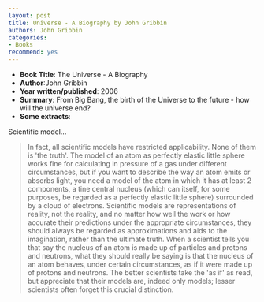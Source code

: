 ```yaml
---
layout: post
title: Universe - A Biography by John Gribbin
authors: John Gribbin
categories:
- Books
recommend: yes
---
```



- **Book Title**: The Universe - A Biography
- **Author**:John Gribbin
- **Year written/published**: 2006
- **Summary**: From Big Bang, the birth of the Universe to the future - how will the universe end?
- **Some extracts**:

Scientific model...

> In fact, all scientific models have restricted applicability. None of them is 'the truth'. The model of an atom as perfectly elastic little sphere works fine for calculating in pressure of a gas under different circumstances, but if you want to describe the way an atom emits or absorbs light, you need a model of the atom in which it has at least 2 components, a tine central nucleus (which can itself, for some purposes, be regarded as a perfectly elastic little sphere) surrounded by a cloud of electrons. Scientific models are representations of reality, not the reality, and no matter how well the work or how accurate their predictions under the appropriate circumstances, they should always be regarded as approximations and aids to the imagination, rather than the ultimate truth. When a scientist tells you that say the nucleus of an atom is made up of particles and protons and neutrons, what they should really be saying is that the nucleus of an atom behaves, under certain circumstances, as if it were made up of protons and neutrons. The better scientists take the 'as if' as read, but appreciate that their models are, indeed only models; lesser scientists often forget this crucial distinction.
